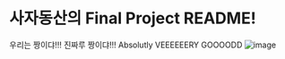 # 사자동산의 Final Project README!

우리는 짱이댜!!!
진짜루 짱이댜!!!
Absolutly VEEEEEERY GOOOODD
![image](https://github.com/J-PARK11/Computer-VISION/blob/master/Image%20Based%20Fashion%20Recommendation%20System/figure/ConvAE0810.png)
